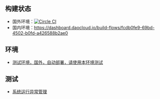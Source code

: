 ## 构建状态 ##

* 国外环境：[![Circle CI](https://circleci.com/gh/xqliu/visualsbest.svg?style=svg)](https://circleci.com/gh/xqliu/visualsbest)
* 国内环境：https://dashboard.daocloud.io/build-flows/fcdb0fe9-69bd-4502-b0fd-a426588b2ae0

## 环境 ##

* [测试环境，国外，自动部署，请使用本环境测试](http://visualsbest.herokuapp.com)

## 测试 ##

* [系统运行异常管理](https://rollbar.com/xqliu/visualsbest/)